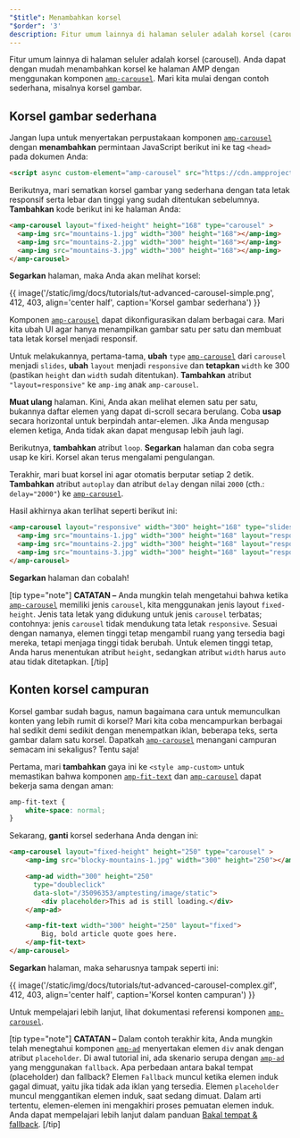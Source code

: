 ```yaml
---
"$title": Menambahkan korsel
"$order": '3'
description: Fitur umum lainnya di halaman seluler adalah korsel (carousel). Anda dapat dengan mudah menambahkan korsel ke halaman AMP dengan menggunakan komponen amp-carousel.
---
```


Fitur umum lainnya di halaman seluler adalah korsel (carousel). Anda dapat dengan mudah menambahkan korsel ke halaman AMP dengan menggunakan komponen [`amp-carousel`](../../../../documentation/components/reference/amp-carousel.md). Mari kita mulai dengan contoh sederhana, misalnya korsel gambar.

## Korsel gambar sederhana

Jangan lupa untuk menyertakan perpustakaan komponen [`amp-carousel`](../../../../documentation/components/reference/amp-carousel.md) dengan **menambahkan** permintaan JavaScript berikut ini ke tag `<head>` pada dokumen Anda:

```html
<script async custom-element="amp-carousel" src="https://cdn.ampproject.org/v0/amp-carousel-0.1.js"></script>
```

Berikutnya, mari sematkan korsel gambar yang sederhana dengan tata letak responsif serta lebar dan tinggi yang sudah ditentukan sebelumnya. **Tambahkan** kode berikut ini ke halaman Anda:

```html
<amp-carousel layout="fixed-height" height="168" type="carousel" >
  <amp-img src="mountains-1.jpg" width="300" height="168"></amp-img>
  <amp-img src="mountains-2.jpg" width="300" height="168"></amp-img>
  <amp-img src="mountains-3.jpg" width="300" height="168"></amp-img>
</amp-carousel>
```

**Segarkan** halaman, maka Anda akan melihat korsel:

{{ image('/static/img/docs/tutorials/tut-advanced-carousel-simple.png', 412, 403, align='center half', caption='Korsel gambar sederhana') }}

Komponen [`amp-carousel`](../../../../documentation/components/reference/amp-carousel.md) dapat dikonfigurasikan dalam berbagai cara.  Mari kita ubah UI agar hanya menampilkan gambar satu per satu dan membuat tata letak korsel menjadi responsif.

Untuk melakukannya, pertama-tama, **ubah** `type` [`amp-carousel`](../../../../documentation/components/reference/amp-carousel.md) dari `carousel` menjadi `slides`, **ubah** `layout` menjadi `responsive` dan **tetapkan** `width` ke 300 (pastikan `height` dan `width` sudah ditentukan). <strong>Tambahkan</strong> atribut <code>"layout=responsive"</code> ke <a><code>amp-img</code></a> anak <a><code>amp-carousel</code></a>.

**Muat ulang** halaman. Kini, Anda akan melihat elemen satu per satu, bukannya daftar elemen yang dapat di-scroll secara berulang. Coba **usap** secara horizontal untuk berpindah antar-elemen. Jika Anda mengusap elemen ketiga, Anda tidak akan dapat mengusap lebih jauh lagi.

Berikutnya, **tambahkan** atribut `loop`. **Segarkan** halaman dan coba segra usap ke kiri. Korsel akan terus mengalami pengulangan.

Terakhir, mari buat korsel ini agar otomatis berputar setiap 2 detik. **Tambahkan** atribut `autoplay` dan atribut `delay` dengan nilai `2000` (cth.: `delay="2000"`) ke [`amp-carousel`](../../../../documentation/components/reference/amp-carousel.md).

Hasil akhirnya akan terlihat seperti berikut ini:

```html
<amp-carousel layout="responsive" width="300" height="168" type="slides" autoplay delay="2000" loop>
  <amp-img src="mountains-1.jpg" width="300" height="168" layout="responsive"></amp-img>
  <amp-img src="mountains-2.jpg" width="300" height="168" layout="responsive"></amp-img>
  <amp-img src="mountains-3.jpg" width="300" height="168" layout="responsive"></amp-img>
</amp-carousel>
```

**Segarkan** halaman dan cobalah!

[tip type="note"] **CATATAN –** Anda mungkin telah mengetahui bahwa ketika [`amp-carousel`](../../../../documentation/components/reference/amp-carousel.md) memiliki jenis `carousel`, kita menggunakan jenis layout `fixed-height`. Jenis tata letak yang didukung untuk jenis `carousel` terbatas; contohnya: jenis `carousel` tidak mendukung tata letak `responsive`. Sesuai dengan namanya, elemen tinggi tetap mengambil ruang yang tersedia bagi mereka, tetapi menjaga tinggi tidak berubah. Untuk elemen tinggi tetap, Anda harus menentukan atribut `height`, sedangkan atribut `width` harus `auto` atau tidak ditetapkan. [/tip]

## Konten korsel campuran

Korsel gambar sudah bagus, namun bagaimana cara untuk memunculkan konten yang lebih rumit di korsel? Mari kita coba mencampurkan berbagai hal sedikit demi sedikit dengan menempatkan iklan, beberapa teks, serta gambar dalam satu korsel. Dapatkah [`amp-carousel`](../../../../documentation/components/reference/amp-carousel.md) menangani campuran semacam ini sekaligus? Tentu saja!

Pertama, mari **tambahkan** gaya ini ke `<style amp-custom>` untuk memastikan bahwa komponen [`amp-fit-text`](../../../../documentation/components/reference/amp-fit-text.md) dan [`amp-carousel`](../../../../documentation/components/reference/amp-carousel.md) dapat bekerja sama dengan aman:

```css
amp-fit-text {
    white-space: normal;
}
```

Sekarang, **ganti** korsel sederhana Anda dengan ini:

```html
<amp-carousel layout="fixed-height" height="250" type="carousel" >
    <amp-img src="blocky-mountains-1.jpg" width="300" height="250"></amp-img>

    <amp-ad width="300" height="250"
      type="doubleclick"
      data-slot="/35096353/amptesting/image/static">
        <div placeholder>This ad is still loading.</div>
    </amp-ad>

    <amp-fit-text width="300" height="250" layout="fixed">
        Big, bold article quote goes here.
    </amp-fit-text>
</amp-carousel>
```

**Segarkan** halaman, maka seharusnya tampak seperti ini:

{{ image('/static/img/docs/tutorials/tut-advanced-carousel-complex.gif', 412, 403, align='center half', caption='Korsel konten campuran') }}

Untuk mempelajari lebih lanjut, lihat dokumentasi referensi komponen [`amp-carousel`](../../../../documentation/components/reference/amp-carousel.md).

[tip type="note"] **CATATAN –** Dalam contoh terakhir kita, Anda mungkin telah menegtahui komponen [`amp-ad`](../../../../documentation/components/reference/amp-ad.md) menyertakan elemen `div` anak dengan atribut `placeholder`. Di awal tutorial ini, ada skenario serupa dengan [`amp-ad`](../../../../documentation/components/reference/amp-ad.md) yang menggunakan `fallback`. Apa perbedaan antara bakal tempat (placeholder) dan fallback? Elemen `Fallback` muncul ketika elemen induk gagal dimuat, yaitu jika tidak ada iklan yang tersedia. Elemen `placeholder` muncul menggantikan elemen induk, saat sedang dimuat. Dalam arti tertentu, elemen-elemen ini mengakhiri proses pemuatan elemen induk. Anda dapat mempelajari lebih lanjut dalam panduan [Bakal tempat & fallback](../../../../documentation/guides-and-tutorials/develop/style_and_layout/placeholders.md). [/tip]
